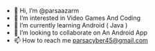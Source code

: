 - 👋 Hi, I’m @parsaazarm
- 👀 I’m interested in Video Games And Coding
- 🌱 I’m currently learning Android ( Java )
- 💞️ I’m looking to collaborate on An Android App
- 📫 How to reach me parsacyber45@gmail.com

<!---
parsaazarm/parsaazarm is a ✨ special ✨ repository because its `README.md` (this file) appears on your GitHub profile.
You can click the Preview link to take a look at your changes.
--->
